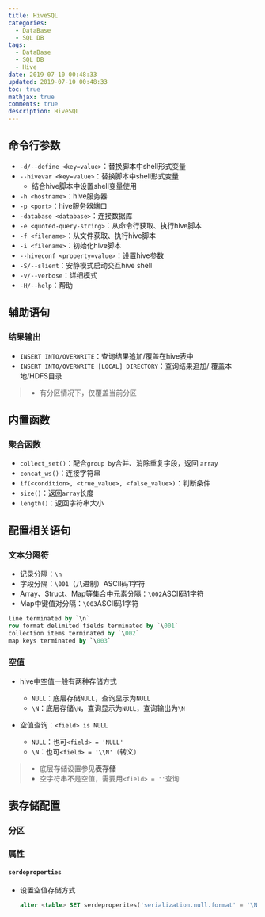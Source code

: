 ```yaml
---
title: HiveSQL
categories:
  - DataBase
  - SQL DB
tags:
  - DataBase
  - SQL DB
  - Hive
date: 2019-07-10 00:48:33
updated: 2019-07-10 00:48:33
toc: true
mathjax: true
comments: true
description: HiveSQL
---
```


##	命令行参数

-	`-d/--define <key=value>`：替换脚本中shell形式变量
-	`--hivevar <key=value>`：替换脚本中shell形式变量
	-	结合hive脚本中设置shell变量使用
-	`-h <hostname>`：hive服务器
-	`-p <port>`：hive服务器端口
-	`-database <database>`：连接数据库
-	`-e <quoted-query-string>`：从命令行获取、执行hive脚本
-	`-f <filename>`：从文件获取、执行hive脚本
-	`-i <filename>`：初始化hive脚本
-	`--hiveconf <property=value>`：设置hive参数
-	`-S/--slient`：安静模式启动交互hive shell
-	`-v/--verbose`：详细模式
-	`-H/--help`：帮助

## 辅助语句

###	结果输出

-	`INSERT INTO/OVERWRITE`：查询结果追加/覆盖在hive表中
-	`INSERT INTO/OVERWRITE [LOCAL] DIRECTORY`：查询结果追加/
	覆盖本地/HDFS目录

> - 有分区情况下，仅覆盖当前分区

##	内置函数

###	聚合函数

-	`collect_set()`：配合`group by`合并、消除重复字段，返回
	`array`
-	`concat_ws()`：连接字符串
-	`if(<condition>, <true_value>, <false_value>)`：判断条件
-	`size()`：返回`array`长度
-	`length()`：返回字符串大小

##	配置相关语句

###	文本分隔符

-	记录分隔：`\n`
-	字段分隔：`\001`（八进制）ASCII码1字符
-	Array、Struct、Map等集合中元素分隔：`\002`ASCII码1字符
-	Map中键值对分隔：`\003`ASCII码1字符

```sql
line terminated by `\n`
row format delimited fields terminated by `\001`
collection items terminated by `\002`
map keys terminated by `\003`
```

###	空值

-	hive中空值一般有两种存储方式
	-	`NULL`：底层存储`NULL`，查询显示为`NULL`
	-	`\N`：底层存储`\N`，查询显示为`NULL`，查询输出为`\N`

-	空值查询：`<field> is NULL`
	-	`NULL`：也可`<field> = 'NULL'`
	-	`\N`：也可`<field> = '\\N'`（转义）

> - 底层存储设置参见**表存储**
> - 空字符串不是空值，需要用`<field> = ''`查询

##	表存储配置

###	分区

###	属性

####	`serdeproperties`

-	设置空值存储方式

	```sql
	alter <table> SET serdeproperites('serialization.null.format' = '\N')
	```


